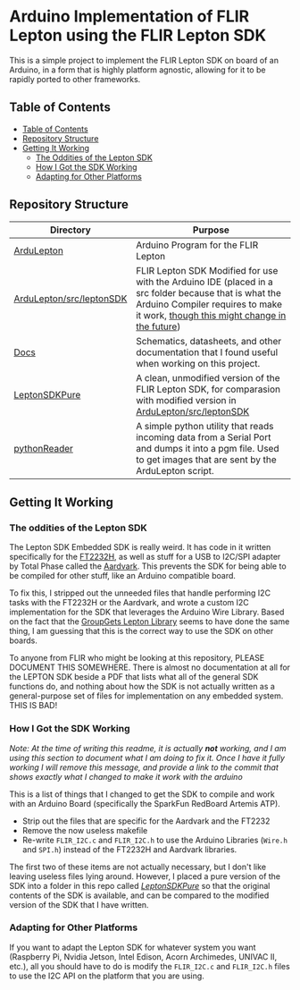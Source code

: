 # Arduino Implementation of FLIR Lepton using the FLIR Lepton SDK

This is a simple project to implement the FLIR Lepton SDK on board of an Arduino, in a form that is highly platform agnostic, allowing for it to be rapidly ported to other frameworks.

## Table of Contents

- [Table of Contents](#table-of-contents)
- [Repository Structure](#repository-Structure)
- [Getting It Working](#Getting-It-Working)
  - [The Oddities of the Lepton SDK](#The-Oddities-of-the-Lepton-SDK)
  - [How I Got the SDK Working](#how-i-got-the-sdk-working)
  - [Adapting for Other Platforms](#adapting-for-other-platforms)

## Repository Structure

| **Directory**  | **Purpose**  |
|----------------|--------------|
| [ArduLepton](./ArduLepton) | Arduino Program for the FLIR Lepton | 
| [ArduLepton/src/leptonSDK](./ArduLepton/src/sdk) | FLIR Lepton SDK Modified for use with the Arduino IDE (placed in a src folder because that is what the Arduino Compiler requires to make it work, [though this might change in the future](https://github.com/arduino/Arduino/pull/11110/files)) | 
| [Docs](./Docs) | Schematics, datasheets, and other documentation that I found useful when working on this project. | 
| [LeptonSDKPure](./LeptonSDKPure) | A clean, unmodified version of the FLIR Lepton SDK, for comparasion with modified version in [ArduLepton/src/leptonSDK](./ArduLepton/src/sdk) | 
| [pythonReader](./PythonReader) | A simple python utility that reads incoming data from a Serial Port and dumps it into a pgm file. Used to get images that are sent by the ArduLepton script. |


## Getting It Working

### The oddities of the Lepton SDK

The Lepton SDK Embedded SDK is really weird. It has code in it written specifically for the [FT2232H](https://www.ftdichip.com/Products/ICs/FT2232H.html), as well as stuff for a USB to I2C/SPI adapter by Total Phase called the [Aardvark](https://www.totalphase.com/products/aardvark-i2cspi/). This prevents the SDK for being able to be compiled for other stuff, like an Arduino compatible board.

To fix this, I stripped out the unneeded files that handle performing I2C tasks with the FT2232H or the Aardvark, and wrote a custom I2C implementation for the SDK that leverages the Arduino Wire Library. Based on the fact that the [GroupGets Lepton Library](https://github.com/groupgets/LeptonModule) seems to have done the same thing, I am guessing that this is the correct way to use the SDK on other boards.

To anyone from FLIR who might be looking at this repository, PLEASE DOCUMENT THIS SOMEWHERE. There is almost no documentation at all for the LEPTON SDK beside a PDF that lists what all of the general SDK functions do, and nothing about how the SDK is not actually written as a general-purpose set of files for implementation on any embedded system. THIS IS BAD!

### How I Got the SDK Working

_Note: At the time of writing this readme, it is actually **not** working, and I am using this
section to document what I am doing to fix it. Once I have it fully working I will remove this message, and provide a link to the commit that shows exactly what I changed to make it work with the arduino_

This is a list of things that I changed to get the SDK to compile and work with an Arduino Board (specifically the SparkFun RedBoard Artemis ATP).

- Strip out the files that are specific for the Aardvark and the FT2232
- Remove the now useless makefile
- Re-write `FLIR_I2C.c` and `FLIR_I2C.h` to use the Arduino Libraries (`Wire.h` and `SPI.h`) instead of the FT2232H and Aardvark libraries.

The first two of these items are not actually necessary, but I don't like leaving useless files lying around. However, I placed a pure version of the SDK into a folder in this repo called _[LeptonSDKPure](./LeptonSDKPure)_ so that the original contents of the SDK is available, and can be compared to the modified version of the SDK that I have written.

### Adapting for Other Platforms

If you want to adapt the Lepton SDK for whatever system you want (Raspberry Pi, Nvidia Jetson, Intel Edison, Acorn Archimedes, UNIVAC II, etc.), all you should have to do is modify the `FLIR_I2C.c` and `FLIR_I2C.h` files to use the I2C API on the platform that you are using.
